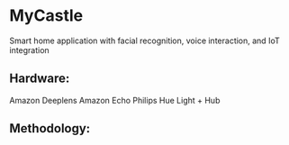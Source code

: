 # MyCastle
Smart home application with facial recognition, voice interaction, and IoT integration

## Hardware:
Amazon Deeplens
Amazon Echo
Philips Hue Light + Hub

## Methodology:
